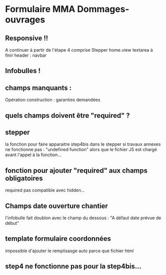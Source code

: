# Formulaire MMA Dommages-ouvrages

## Responsive !!
A continuer à partir de l'étape 4 comprise
Stepper
home.view textarea à finir
header : navbar

## Infobulles !

## champs manquants :
Opération construction : garanties demandées

## quels champs doivent être "required" ?

## stepper
la fonction pour faire apparaitre step4bis dans le stepper si travaux annexes ne fonctionne pas : "undefined function" alors que le fichier JS est chargé avant l'appel à la fonction... 

## fonction pour ajouter "required" aux champs obligatoires
required pas compatible avec hidden...

## Champs date ouverture chantier
l'infobulle fait doublon avec le champ du dessous : "A défaut date prévue de début"

## template formulaire coordonnées
impossible d'ajouter le remplisasge auto parce que fichier html

## step4 ne fonctionne pas pour la step4bis...
